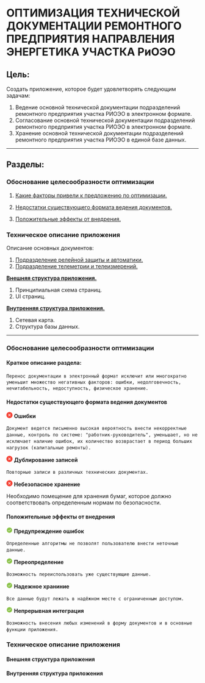 # **ОПТИМИЗАЦИЯ ТЕХНИЧЕСКОЙ ДОКУМЕНТАЦИИ РЕМОНТНОГО ПРЕДПРИЯТИЯ НАПРАВЛЕНИЯ ЭНЕРГЕТИКА УЧАСТКА РиОЭО**
## **Цель:**

Создать приложение, которое будет удовлетворять следующим задачам:

1. Ведение основной технической документации подразделений ремонтного предприятия участка РИОЭО в электронном формате.
2. Согласование основной технической документации подразделений ремонтного предприятия  участка РИОЭО в электронном формате.
3. Хранение основной технической документации подразделений ремонтного предприятия  участка РИОЭО в единой базе данных.

---

## **Разделы:**

### **Обоснование целесообразности оптимизации**

1. [Какие факторы привели к предложению по оптимизации.](#какие-факторы-привели-к-предложению-по-оптимизации)

2. [Недостатки существующего формата ведения документов.](#недостатки-существующего-формата)
3. [Положительные эффекты от внедрения.](#положительные-эффекты-от-внедрения)

### **Техническое описание приложения**

Описание основных документов:

1. [Подразделение релейной защиты и автоматики.](documents/docs-rsia/README-RSIA.md)
2. [Подразделение телеметрии и телеизмерений.](documents/docs-tm/README-TM.md)

[**Внешняя структура приложения.**](#внешняя-структура-приложения)
1. Принципиальная схема страниц.
2. UI страниц.

[**Внутренняя структура приложения.**](#внутренняя-структура-приложения)
1. Сетевая карта.
2. Структура базы данных.

---

### **Обоснование целесообразности оптимизации**

#### Краткое описание раздела:

    Перенос документации в электронный формат исключит или многократно уменьшит множество негативных факторов: ошибки, недолговечность, нечитабельность, недоступность, физическое хранение.

#### **Недостатки существующего формата ведения документов**

![](images/md-images/check-red.png) **Ошибки**

`Документ ведется письменно высокая вероятность внести некорректные данные, контроль по системе: "работник-руководитель", уменьшает, но не исключает наличие ошибок, их количество возврастает в период больших нагрузок (капитальные ремонты).`

![](images/md-images/check-red.png) **Дублирование записей**

`Повторные записи в различных технических документах.`

![](images/md-images/check-red.png) **Небезопасное хранение**

Необходимо помещение для хранения бумаг, которое должно соответствовать определенным нормам по безопасности.

#### **Положительные эффекты от внедрения**

![](images/md-images/check-green.png) **Предупреждение ошибок**

`Определенные алгоритмы не позволят пользователю внести неточные данные.`

![](images/md-images/check-green.png) **Переопределение**

`Возможность переиспользовать уже существующие данные.`

![](images/md-images/check-green.png) **Надежное храниние**
  
`Все данные будут лежать в надёжном месте с ограниченным доступом.`

![](images/md-images/check-green.png) **Непрерывная интеграция**
  
`Возможность внесения любых изменений в форму документов и в основные функции приложения.`

### Техническое описание приложения

#### Внешняя структура приложения

#### Внутренняя структура приложения
